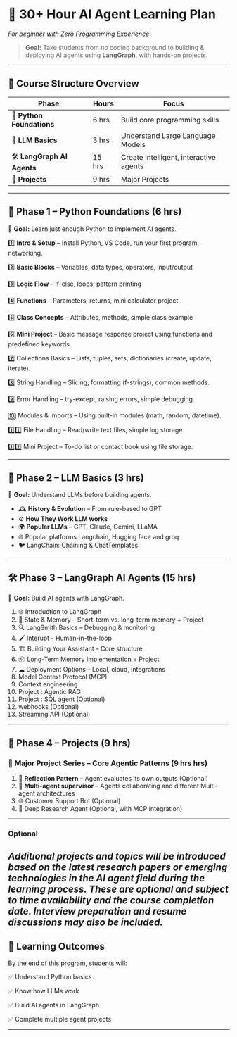 # 🚀 **30+ Hour AI Agent Learning Plan**

*For beginner with Zero Programming Experience*

> **Goal:** Take students from no coding background to building & deploying AI agents using **LangGraph**, with hands-on projects.

---

## 📅 **Course Structure Overview**

| Phase                      | Hours  | Focus                                  |
| -------------------------- | ------ | -------------------------------------- |
| 🐍 **Python Foundations**  | 6 hrs  | Build core programming skills          |
| 🤖 **LLM Basics**          | 3 hrs  | Understand Large Language Models       |
| 🛠 **LangGraph AI Agents** | 15 hrs | Create intelligent, interactive agents |
| 📂 **Projects**            | 9 hrs | Major Projects   |

---

## 🐍 **Phase 1 – Python Foundations (6 hrs)**

🎯 **Goal:** Learn just enough Python to implement AI agents.

1️⃣ **Intro & Setup** – Install Python, VS Code, run your first program, networking.

2️⃣ **Basic Blocks** – Variables, data types, operators, input/output

3️⃣ **Logic Flow** – if-else, loops, pattern printing

4️⃣ **Functions** – Parameters, returns, mini calculator project

5️⃣ **Class Concepts** – Attributes, methods, simple class example

6️⃣ **Mini Project** – Basic message response project using functions and predefined keywords.

7️⃣ Collections Basics – Lists, tuples, sets, dictionaries (create, update, iterate).

8️⃣ String Handling – Slicing, formatting (f-strings), common methods.

9️⃣ Error Handling – try-except, raising errors, simple debugging.

🔟 Modules & Imports – Using built-in modules (math, random, datetime).

1️⃣1️⃣ File Handling – Read/write text files, simple log storage.

1️⃣2️⃣ Mini Project – To-do list or contact book using file storage.

---

## 🤖 **Phase 2 – LLM Basics (3 hrs)**

🎯 **Goal:** Understand LLMs before building agents.

* 🕰 **History & Evolution** – From rule-based to GPT
* ⚙ **How They Work LLM works**
* 🌍 **Popular LLMs** – GPT, Claude, Gemini, LLaMA 
* 🌐 Popular platforms Langchain, Hugging face and groq
* 🐦 LangChain: Chaining & ChatTemplates
---

## 🛠 **Phase 3 – LangGraph AI Agents (15 hrs)**

🎯 **Goal:** Build AI agents with LangGraph.

1. 🌐 Introduction to LangGraph
2. 🧠 State & Memory – Short-term vs. long-term memory + Project
3. 🔍 LangSmith Basics – Debugging & monitoring
4. 🖌 Interupt - Human-in-the-loop
5. 🏗 Building Your Assistant – Core structure
6. 📦 Long-Term Memory Implementation + Project
7. ☁ Deployment Options – Local, cloud, integrations
8. Model Context Protocol (MCP)
9. Context engineering
10. Project : Agentic RAG
11. Project : SQL agent (Optional)
12. webhooks (Optional)
13. Streaming API (Optional)

---

## 📂 **Phase 4 – Projects (9 hrs)**

### 🧩 **Major Project Series – Core Agentic Patterns (9 hrs hrs)**

1. 🔄 **Reflection Pattern** – Agent evaluates its own outputs (Optional)
2. 🤝 **Multi-agent supervisor** – Agents collaborating and different Multi-agent architectures
3. 🌐 Customer Support Bot (Optional)
4. 🔬 Deep Research Agent (Optional, with MCP integration)

---
### Optional
*Additional projects and topics will be introduced based on the latest research papers or emerging technologies in the AI agent field during the learning process. These are optional and subject to time availability and the course completion date. Interview preparation and resume discussions may also be included.*
---
## 🎯 **Learning Outcomes**

By the end of this program, students will:

✅ Understand Python basics

✅ Know how LLMs work

✅ Build AI agents in LangGraph

✅ Complete multiple agent projects

---


